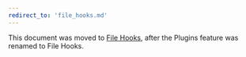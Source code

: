 ```yaml
---
redirect_to: 'file_hooks.md'
---
```


This document was moved to [File Hooks](file_hooks.md), after the Plugins feature was renamed to File Hooks.
